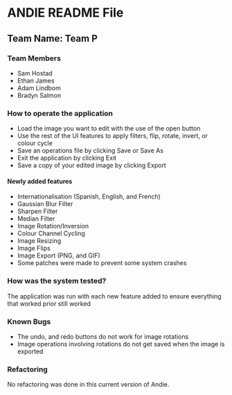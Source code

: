 # ANDIE README File


## Team Name: Team P

### Team Members

* Sam Hostad
* Ethan James
* Adam Lindbom
* Bradyn Salmon

### How to operate the application

- Load the image you want to edit with the use of the open button
- Use the rest of the UI features to apply filters, flip, rotate, invert, or colour cycle
- Save an operations file by clicking Save or Save As
- Exit the application by clicking Exit
- Save a copy of your edited image by clicking Export

#### Newly added features

- Internationalisation (Spanish, English, and French)
- Gaussian Blur Filter
- Sharpen Filter
- Median Filter
- Image Rotation/Inversion
- Colour Channel Cycling 
- Image Resizing
- Image Flips
- Image Export (PNG, and GIF)
- Some patches were made to prevent some system crashes


### How was the system tested?

The application was run with each new feature added to ensure everything that worked prior still worked

### Known Bugs

* The undo, and redo buttons do not work for image rotations
* Image operations involving rotations do not get saved when the image is exported

### Refactoring

No refactoring was done in this current version of Andie.